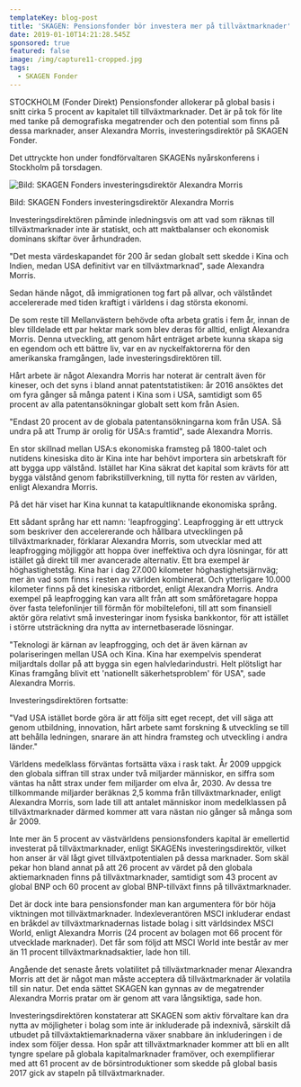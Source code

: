 ```yaml
---
templateKey: blog-post
title: 'SKAGEN: Pensionsfonder bör investera mer på tillväxtmarknader'
date: 2019-01-10T14:21:28.545Z
sponsored: true
featured: false
image: /img/capture11-cropped.jpg
tags:
  - SKAGEN Fonder
---
```

STOCKHOLM (Fonder Direkt) Pensionsfonder allokerar på global basis i snitt cirka 5 procent av kapitalet till tillväxtmarknader. Det är på tok för lite med tanke på demografiska megatrender och den potential som finns på dessa marknader, anser Alexandra Morris, investeringsdirektör på SKAGEN Fonder.

Det uttryckte hon under fondförvaltaren SKAGENs nyårskonferens i Stockholm på torsdagen.

![Bild: SKAGEN Fonders investeringsdirektör Alexandra Morris](/img/skagen.png)

<span class="image-caption">Bild: SKAGEN Fonders investeringsdirektör Alexandra Morris</span>

Investeringsdirektören påminde inledningsvis om att vad som räknas till tillväxtmarknader inte är statiskt, och att maktbalanser och ekonomisk dominans skiftar över århundraden.

"Det mesta värdeskapandet för 200 år sedan globalt sett skedde i Kina och Indien, medan USA definitivt var en tillväxtmarknad", sade Alexandra Morris.

Sedan hände något, då immigrationen tog fart på allvar, och välståndet accelererade med tiden kraftigt i världens i dag största ekonomi.

De som reste till Mellanvästern behövde ofta arbeta gratis i fem år, innan de blev tilldelade ett par hektar mark som blev deras för alltid, enligt Alexandra Morris. Denna utveckling, att genom hårt enträget arbete kunna skapa sig en egendom och ett bättre liv, var en av nyckelfaktorerna för den amerikanska framgången, lade investeringsdirektören till.

Hårt arbete är något Alexandra Morris har noterat är centralt även för kineser, och det syns i bland annat patentstatistiken: år 2016 ansöktes det om fyra gånger så många patent i Kina som i USA, samtidigt som 65 procent av alla patentansökningar globalt sett kom från Asien.

"Endast 20 procent av de globala patentansökningarna kom från USA. Så undra på att Trump är orolig för USA:s framtid", sade Alexandra Morris.

En stor skillnad mellan USA:s ekonomiska framsteg på 1800-talet och nutidens kinesiska dito är Kina inte har behövt importera sin arbetskraft för att bygga upp välstånd. Istället har Kina säkrat det kapital som krävts för att bygga välstånd genom fabrikstillverkning, till nytta för resten av världen, enligt Alexandra Morris.

På det här viset har Kina kunnat ta katapultliknande ekonomiska språng.

Ett sådant språng har ett namn: 'leapfrogging'. Leapfrogging är ett uttryck som beskriver den accelererande och hållbara utvecklingen på tillväxtmarknader, förklarar Alexandra Morris, som utvecklar med att leapfrogging möjliggör att hoppa över ineffektiva och dyra lösningar, för att istället gå direkt till mer avancerade alternativ. Ett bra exempel är höghastighetståg. Kina har i dag 27.000 kilometer höghastighetsjärnväg; mer än vad som finns i resten av världen kombinerat. Och ytterligare 10.000 kilometer finns på det kinesiska ritbordet, enligt Alexandra Morris. Andra exempel på leapfrogging kan vara allt från att som småföretagare hoppa över fasta telefonlinjer till förmån för mobiltelefoni, till att som finansiell aktör göra relativt små investeringar inom fysiska bankkontor, för att istället i större utsträckning dra nytta av internetbaserade lösningar.

"Teknologi är kärnan av leapfrogging, och det är även kärnan av polariseringen mellan USA och Kina. Kina har exempelvis spenderat miljardtals dollar på att bygga sin egen halvledarindustri. Helt plötsligt har Kinas framgång blivit ett 'nationellt säkerhetsproblem' för USA", sade Alexandra Morris.

Investeringsdirektören fortsatte:

"Vad USA istället borde göra är att följa sitt eget recept, det vill säga att genom utbildning, innovation, hårt arbete samt forskning & utveckling se till att behålla ledningen, snarare än att hindra framsteg och utveckling i andra länder."

Världens medelklass förväntas fortsätta växa i rask takt. År 2009 uppgick den globala siffran till strax under två miljarder människor, en siffra som väntas ha nått strax under fem miljarder om elva år, 2030. Av dessa tre tillkommande miljarder beräknas 2,5 komma från tillväxtmarknader, enligt Alexandra Morris, som lade till att antalet människor inom medelklassen på tillväxtmarknader därmed kommer att vara nästan nio gånger så många som år 2009.

Inte mer än 5 procent av västvärldens pensionsfonders kapital är emellertid investerat på tillväxtmarknader, enligt SKAGENs investeringsdirektör, vilket hon anser är väl lågt givet tillväxtpotentialen på dessa marknader. Som skäl pekar hon bland annat på att 26 procent av värdet på den globala aktiemarknaden finns på tillväxtmarknader, samtidigt som 43 procent av global BNP och 60 procent av global BNP-tillväxt finns på tillväxtmarknader.

Det är dock inte bara pensionsfonder man kan argumentera för bör höja viktningen mot tillväxtmarknader. Indexleverantören MSCI inkluderar endast en bråkdel av tillväxtmarknadernas listade bolag i sitt världsindex MSCI World, enligt Alexandra Morris (24 procent av bolagen mot 66 procent för utvecklade marknader). Det får som följd att MSCI World inte består av mer än 11 procent tillväxtmarknadsaktier, lade hon till.

Angående det senaste årets volatilitet på tillväxtmarknader menar Alexandra Morris att det är något man måste acceptera då tillväxtmarknader är volatila till sin natur. Det enda sättet SKAGEN kan gynnas av de megatrender Alexandra Morris pratar om är genom att vara långsiktiga, sade hon.

Investeringsdirektören konstaterar att SKAGEN som aktiv förvaltare kan dra nytta av möjligheter i bolag som inte är inkluderade på indexnivå, särskilt då utbudet på tillväxtaktiemarknaderna växer snabbare än inkluderingen i de index som följer dessa. Hon spår att tillväxtmarknader kommer att bli en allt tyngre spelare på globala kapitalmarknader framöver, och exemplifierar med att 61 procent av de börsintroduktioner som skedde på global basis 2017 gick av stapeln på tillväxtmarknader.

